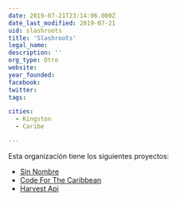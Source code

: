 ```yaml
---
date: 2019-07-21T23:14:06.000Z
date_last_modified: 2019-07-21
uid: slashroots
title: 'Slashroots'
legal_name: 
description: ''
org_type: Otro
website: 
year_founded: 
facebook: 
twitter: 
tags:

cities: 
  - Kingston
  - Caribe

---
```


Esta organización tiene los siguientes proyectos:

- [Sin Nombre](/proyectos/sin-nombre)
- [Code For The Caribbean](/proyectos/code-for-the-caribbean)
- [Harvest Api](/proyectos/harvest-api)
